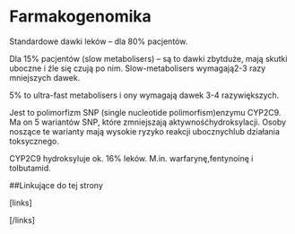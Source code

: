 # Farmakogenomika

Standardowe dawki leków – dla 80% pacjentów.

Dla 15% pacjentów (slow metabolisers) – są to dawki zbytduże, mają skutki uboczne i źle się czują po nim. Slow-metabolisers wymagają2-3 razy mniejszych dawek.

5% to ultra-fast metabolisers i ony wymagają dawek 3-4 razywiększych.

Jest to polimorfizm SNP (single nucleotide polimorfism)enzymu CYP2C9. Ma on 5 wariantów SNP, które zmniejszają aktywnośćhydroksylacji. Osoby noszące te warianty mają wysokie ryzyko reakcji ubocznychlub działania toksycznego.

CYP2C9 hydroksyluje ok. 16% leków. M.in. warfarynę,fentynoinę i tolbutamid.



##Linkujące do tej strony

[links]


[/links]











